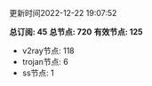 更新时间2022-12-22 19:07:52

**总订阅: 45**
**总节点: 720**
**有效节点: 125**
- v2ray节点: 118
- trojan节点: 6
- ss节点: 1
